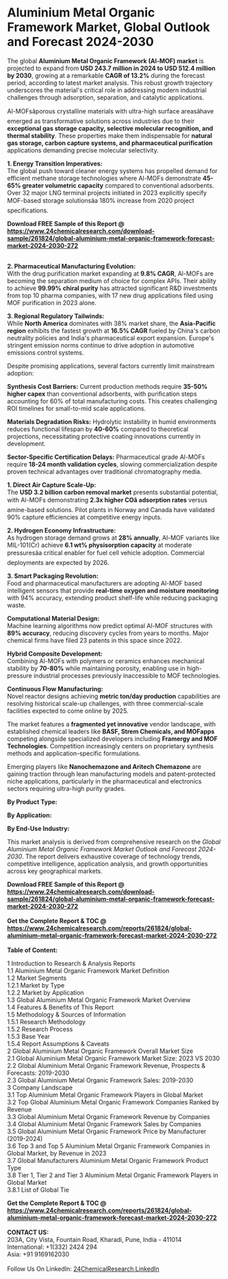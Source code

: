 <h1>Aluminium Metal Organic Framework Market, Global Outlook and Forecast 2024-2030</h1><p>The global <strong>Aluminium Metal Organic Framework (Al-MOF) market</strong> is projected to expand from <strong>USD 243.7 million in 2024 to USD 512.4 million by 2030</strong>, growing at a remarkable <strong>CAGR of 13.2%</strong> during the forecast period, according to latest market analysis. This robust growth trajectory underscores the material's critical role in addressing modern industrial challenges through adsorption, separation, and catalytic applications.</p><p>Al-MOFsâporous crystalline materials with ultra-high surface areasâhave emerged as transformative solutions across industries due to their <strong>exceptional gas storage capacity, selective molecular recognition, and thermal stability</strong>. These properties make them indispensable for <strong>natural gas storage, carbon capture systems, and pharmaceutical purification</strong> applications demanding precise molecular selectivity.</p><p><strong>1. Energy Transition Imperatives:</strong><br>
The global push toward cleaner energy systems has propelled demand for efficient methane storage technologies where Al-MOFs demonstrate <strong>45-65% greater volumetric capacity</strong> compared to conventional adsorbents. Over 32 major LNG terminal projects initiated in 2023 explicitly specify MOF-based storage solutionsâa 180% increase from 2020 project specifications.</p><div><b>Download FREE Sample of this Report @ 
            <a href="https://www.24chemicalresearch.com/download-sample/261824/global-aluminium-metal-organic-framework-forecast-market-2024-2030-272">
            https://www.24chemicalresearch.com/download-sample/261824/global-aluminium-metal-organic-framework-forecast-market-2024-2030-272</a></b></div><br><p><strong>2. Pharmaceutical Manufacturing Evolution:</strong><br>
With the drug purification market expanding at <strong>9.8% CAGR</strong>, Al-MOFs are becoming the separation medium of choice for complex APIs. Their ability to achieve <strong>99.99% chiral purity</strong> has attracted significant R&amp;D investments from top 10 pharma companies, with 17 new drug applications filed using MOF purification in 2023 alone.</p><p><strong>3. Regional Regulatory Tailwinds:</strong><br>
While <strong>North America</strong> dominates with 38% market share, the <strong>Asia-Pacific region</strong> exhibits the fastest growth at <strong>16.5% CAGR</strong> fueled by China's carbon neutrality policies and India's pharmaceutical export expansion. Europe's stringent emission norms continue to drive adoption in automotive emissions control systems.</p><p>Despite promising applications, several factors currently limit mainstream adoption:</p><p><strong>Synthesis Cost Barriers:</strong> Current production methods require <strong>35-50% higher capex</strong> than conventional adsorbents, with purification steps accounting for 60% of total manufacturing costs. This creates challenging ROI timelines for small-to-mid scale applications.</p><p><strong>Materials Degradation Risks:</strong> Hydrolytic instability in humid environments reduces functional lifespan by <strong>40-60%</strong> compared to theoretical projections, necessitating protective coating innovations currently in development.</p><p><strong>Sector-Specific Certification Delays:</strong> Pharmaceutical grade Al-MOFs require <strong>18-24 month validation cycles</strong>, slowing commercialization despite proven technical advantages over traditional chromatography media.</p><p><strong>1. Direct Air Capture Scale-Up:</strong><br>
The <strong>USD 3.2 billion carbon removal market</strong> presents substantial potential, with Al-MOFs demonstrating <strong>2.3x higher COâ adsorption rates</strong> versus amine-based solutions. Pilot plants in Norway and Canada have validated 90% capture efficiencies at competitive energy inputs.</p><p><strong>2. Hydrogen Economy Infrastructure:</strong><br>
As hydrogen storage demand grows at <strong>28% annually</strong>, Al-MOF variants like MIL-101(Cr) achieve <strong>6.1 wt% physisorption capacity</strong> at moderate pressuresâa critical enabler for fuel cell vehicle adoption. Commercial deployments are expected by 2026.</p><p><strong>3. Smart Packaging Revolution:</strong><br>
Food and pharmaceutical manufacturers are adopting Al-MOF based intelligent sensors that provide <strong>real-time oxygen and moisture monitoring</strong> with 94% accuracy, extending product shelf-life while reducing packaging waste.</p><p>

</p><p><strong>Computational Material Design:</strong><br>
	Machine learning algorithms now predict optimal Al-MOF structures with <strong>89% accuracy</strong>, reducing discovery cycles from years to months. Major chemical firms have filed 23 patents in this space since 2022.</p><p><strong>Hybrid Composite Development:</strong><br>
	Combining Al-MOFs with polymers or ceramics enhances mechanical stability by <strong>70-80%</strong> while maintaining porosity, enabling use in high-pressure industrial processes previously inaccessible to MOF technologies.</p><p><strong>Continuous Flow Manufacturing:</strong><br>
	Novel reactor designs achieving <strong>metric ton/day production</strong> capabilities are resolving historical scale-up challenges, with three commercial-scale facilities expected to come online by 2025.</p><p>The market features a <strong>fragmented yet innovative</strong> vendor landscape, with established chemical leaders like <strong>BASF, Strem Chemicals, and MOFapps</strong> competing alongside specialized developers including <strong>Framergy and MOF Technologies</strong>. Competition increasingly centers on proprietary synthesis methods and application-specific formulations.</p><p>Emerging players like <strong>Nanochemazone and Aritech Chemazone</strong> are gaining traction through lean manufacturing models and patent-protected niche applications, particularly in the pharmaceutical and electronics sectors requiring ultra-high purity grades.</p><p><strong>By Product Type:</strong></p><p><strong>By Application:</strong></p><p><strong>By End-Use Industry:</strong></p><p>This market analysis is derived from comprehensive research on the <em>Global Aluminium Metal Organic Framework Market Outlook and Forecast 2024-2030</em>. The report delivers exhaustive coverage of technology trends, competitive intelligence, application analysis, and growth opportunities across key geographical markets.</p><div><b>Download FREE Sample of this Report @ 
            <a href="https://www.24chemicalresearch.com/download-sample/261824/global-aluminium-metal-organic-framework-forecast-market-2024-2030-272">
            https://www.24chemicalresearch.com/download-sample/261824/global-aluminium-metal-organic-framework-forecast-market-2024-2030-272</a></b></div><br><div><b>Get the Complete Report & TOC @ 
            <a href="https://www.24chemicalresearch.com/reports/261824/global-aluminium-metal-organic-framework-forecast-market-2024-2030-272">
            https://www.24chemicalresearch.com/reports/261824/global-aluminium-metal-organic-framework-forecast-market-2024-2030-272</a></b></div><br>
            <b>Table of Content:</b><p>1 Introduction to Research & Analysis Reports<br />
    1.1 Aluminium Metal Organic Framework Market Definition<br />
    1.2 Market Segments<br />
        1.2.1 Market by Type<br />
        1.2.2 Market by Application<br />
    1.3 Global Aluminium Metal Organic Framework Market Overview<br />
    1.4 Features & Benefits of This Report<br />
    1.5 Methodology & Sources of Information<br />
        1.5.1 Research Methodology<br />
        1.5.2 Research Process<br />
        1.5.3 Base Year<br />
        1.5.4 Report Assumptions & Caveats<br />
2 Global Aluminium Metal Organic Framework Overall Market Size<br />
    2.1 Global Aluminium Metal Organic Framework Market Size: 2023 VS 2030<br />
    2.2 Global Aluminium Metal Organic Framework Revenue, Prospects & Forecasts: 2019-2030<br />
    2.3 Global Aluminium Metal Organic Framework Sales: 2019-2030<br />
3 Company Landscape<br />
    3.1 Top Aluminium Metal Organic Framework Players in Global Market<br />
    3.2 Top Global Aluminium Metal Organic Framework Companies Ranked by Revenue<br />
    3.3 Global Aluminium Metal Organic Framework Revenue by Companies<br />
    3.4 Global Aluminium Metal Organic Framework Sales by Companies<br />
    3.5 Global Aluminium Metal Organic Framework Price by Manufacturer (2019-2024)<br />
    3.6 Top 3 and Top 5 Aluminium Metal Organic Framework Companies in Global Market, by Revenue in 2023<br />
    3.7 Global Manufacturers Aluminium Metal Organic Framework Product Type<br />
    3.8 Tier 1, Tier 2 and Tier 3 Aluminium Metal Organic Framework Players in Global Market<br />
        3.8.1 List of Global Tie</p><div><b>Get the Complete Report & TOC @ 
            <a href="https://www.24chemicalresearch.com/reports/261824/global-aluminium-metal-organic-framework-forecast-market-2024-2030-272">
            https://www.24chemicalresearch.com/reports/261824/global-aluminium-metal-organic-framework-forecast-market-2024-2030-272</a></b></div><br><b>CONTACT US:</b><br>
            203A, City Vista, Fountain Road, Kharadi, Pune, India - 411014<br>
            International: +1(332) 2424 294<br>
            Asia: +91 9169162030 <br><br>
            Follow Us On LinkedIn: <a href="https://www.linkedin.com/company/24chemicalresearch/">24ChemicalResearch LinkedIn</a>